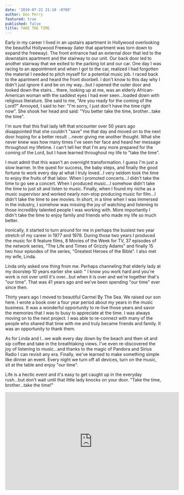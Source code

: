 ```yaml
---
date: '2019-07-22 21:10 -0700'
author: Don Perry
featured: true
published: false
title: TAKE THE TIME
---
```

Early in my career I lived in an upstairs apartment in Hollywood overlooking the beautiful Hollywood Freeway (later that apartment was torn down to expand the freeway).  The front entrance had an external door that led to the downstairs apartment and the stairway to our unit.  Our back door led to another stairway that we exited to the parking lot and our car.  One day I was racing to an appointment and when I got to the car, realized I had forgotten the material I needed to pitch myself for a potential music job.  I raced back to the apartment and heard the front doorbell.  I don't know to this day why I didn't just ignore it and be on my way...but I opened the outer door and looked down the stairs... there, looking up at me, was an elderly African- American woman with the saddest eyes I had ever seen...loaded down with religious literature.  She said to me, "Are you ready for the coming of the Lord?" Annoyed, I said to her: "I'm sorry, I just don't have the time right now".  She shook her head and said: "You better take the time, brother...take the time".

I'm sure that this frail lady left that encounter over 50 years ago disappointed that she couldn't "save" me that day and moved on to the next door hoping for a better result ...never giving me another thought.  What she never knew was how many times I've seen her face and heard her message throughout my lifetime.  I can't tell her that I'm any more prepared for the coming of the Lord, but I have learned throughout my life to "take the time".

I must admit that this wasn't an overnight transformation.  I guess I'm just a slow learner.  In the quest for success, the baby steps, and finally the good fortune to work every day at what I truly loved...I very seldom took the time to enjoy the fruits of that labor.  When I promoted concerts...I didn't take the time to go see a concert.  When I produced music...I somehow didn't take the time to just sit and listen to music.  Finally, when I found my niche as a music supervisor and worked nearly non-stop producing music for film...I didn't take the time to see movies.  In short, in a time when I was immersed in the industry, I somehow was missing the joy of watching and listening to those incredibly talented people I was working with.  More importantly I didn't take the time to enjoy family and friends who made my life so much better.

Ironically, it started to turn around for me in perhaps the busiest two year stretch of my career in 1977 and 1978.  During those two years I produced the music for 8 feature films, 8 Movies of the Week for TV, 37 episodes of the network series, "The Life and Times of Grizzly Adams" and finally 15 two hour episodes of the series, "Greatest Heroes of the Bible".  I also met my wife, Linda.

Linda only asked one thing from me.  Perhaps channeling that elderly lady at my doorstep 10 years earlier she said: " I know you work hard and you're work is not over until it's over...but when it is over and we're together that's "our time".  That was 41 years ago and we've been spending "our time" ever since then.

Thirty years ago I moved to beautiful Carmel By The Sea.  We raised our son here.  I wrote a book over a four year period about my years in the music business.  It was a wonderful opportunity to re-live those years and savor the memories that I was to busy to appreciate at the time.  I was always moving on to the next project.  I was able to re-connect with many of the people who shared that time with me and truly became friends and family.  It was an opportunity to thank them.

As for Linda and I...we walk every day down by the beach and then sit and sip coffee and take in the breathtaking views.  I've even re-discovered the joy of listening to music...and thanks to the magic of Pandora and Sirius Radio I can revisit any era.  Finally, we've learned to make something simple like dinner an event.  Every night we turn off all devices, turn on the music, sit at the table and enjoy "our time".

Life is a hectic event and it's easy to get caught up in the everyday rush...but don't wait until that little lady knocks on your door.  "Take the time, brother...take the time!"

<iframe width="560" height="315" src="https://www.youtube.com/embed/dO1rMeYnOmM" frameborder="0" allow="accelerometer; autoplay; clipboard-write; encrypted-media; gyroscope; picture-in-picture" allowfullscreen></iframe>
